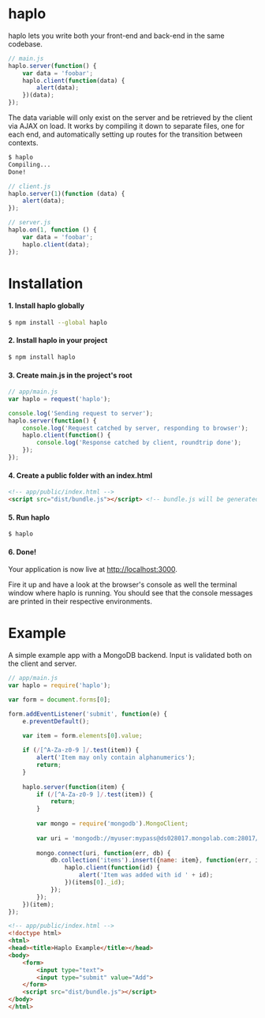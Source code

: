 haplo
====
haplo lets you write both your front-end and back-end in the same codebase.

```javascript
// main.js
haplo.server(function() {
    var data = 'foobar';
    haplo.client(function(data) {
        alert(data);
    })(data);
});
```

The data variable will only exist on the server and be retrieved by the client via AJAX on load. It works by compiling it down to separate files, one for each end, and automatically setting up routes for the transition between contexts.

```sh
$ haplo
Compiling...
Done!
```

```javascript
// client.js
haplo.server(1)(function (data) {
    alert(data);
});
```

```javascript
// server.js
haplo.on(1, function () {
    var data = 'foobar';
    haplo.client(data);
});
```

# Installation
#### 1. Install haplo globally

```sh
$ npm install --global haplo
```

#### 2. Install haplo in your project

```sh
$ npm install haplo
```

#### 3. Create main.js in the project's root

```javascript
// app/main.js
var haplo = request('haplo');

console.log('Sending request to server');
haplo.server(function() {
    console.log('Request catched by server, responding to browser');
    haplo.client(function() {
        console.log('Response catched by client, roundtrip done');
    });
});
```

#### 4. Create a public folder with an index.html

```html
<!-- app/public/index.html -->
<script src="dist/bundle.js"></script> <!-- bundle.js will be generated by the haplo command -->
```

#### 5. Run haplo

```sh
$ haplo
```

#### 6. Done!

Your application is now live at [http://localhost:3000](http://localhost:3000).

Fire it up and have a look at the browser's console as well the terminal window where haplo is running. You should see that the console messages are printed in their respective environments.

# Example
A simple example app with a MongoDB backend. Input is validated both on the client and server.

```javascript
// app/main.js
var haplo = require('haplo');

var form = document.forms[0];

form.addEventListener('submit', function(e) {
    e.preventDefault();

    var item = form.elements[0].value;
   
    if (/[^A-Za-z0-9 ]/.test(item)) {
        alert('Item may only contain alphanumerics');
        return;
    }
    
    haplo.server(function(item) {
        if (/[^A-Za-z0-9 ]/.test(item)) {
            return;
        }
   
        var mongo = require('mongodb').MongoClient;
      
        var uri = 'mongodb://myuser:mypass@ds028017.mongolab.com:28017/mydb';
      
        mongo.connect(uri, function(err, db) {
            db.collection('items').insert({name: item}, function(err, items) {
                haplo.client(function(id) {
                    alert('Item was added with id ' + id);
                })(items[0]._id);
            });
        });
    })(item);
});
```

```html
<!-- app/public/index.html -->
<!doctype html>
<html>
<head><title>Haplo Example</title></head>
<body>
    <form>
        <input type="text">
        <input type="submit" value="Add">
    </form>
    <script src="dist/bundle.js"></script>
</body>
</html>
```
